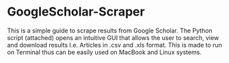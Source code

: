 # GoogleScholar-Scraper
This is a simple guide to scrape results from Google Scholar. The Python script (attached) opens an intuitive GUI that allows the user to search, view and download results I.e. Articles in .csv and .xls format. This is made to run on Terminal thus can be easily used on MacBook and Linux systems. 

